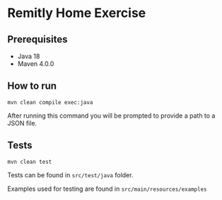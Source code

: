 # Remitly Home Exercise

## Prerequisites
- Java 18
- Maven 4.0.0

## How to run
```mvn clean compile exec:java```

After running this command you will be prompted to provide a path to a JSON file.

## Tests
```mvn clean test```

Tests can be found in ```src/test/java``` folder.

Examples used for testing are found in ```src/main/resources/examples```
